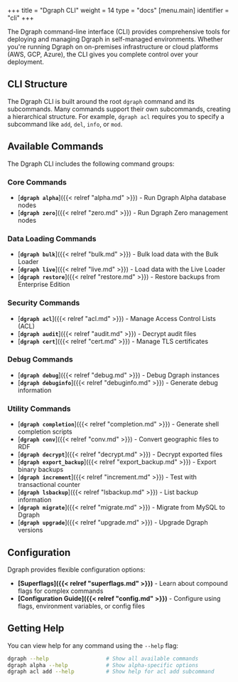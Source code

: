 +++
title = "Dgraph CLI"
weight = 14
type = "docs"
[menu.main]
    identifier = "cli"
+++

The Dgraph command-line interface (CLI) provides comprehensive tools for deploying and managing Dgraph in self-managed environments. Whether you're running Dgraph on on-premises infrastructure or cloud platforms (AWS, GCP, Azure), the CLI gives you complete control over your deployment.

## CLI Structure

The Dgraph CLI is built around the root `dgraph` command and its subcommands. Many commands support their own subcommands, creating a hierarchical structure. For example, `dgraph acl` requires you to specify a subcommand like `add`, `del`, `info`, or `mod`.

## Available Commands

The Dgraph CLI includes the following command groups:

### Core Commands
- [**`dgraph alpha`**]({{< relref "alpha.md" >}}) - Run Dgraph Alpha database nodes
- [**`dgraph zero`**]({{< relref "zero.md" >}}) - Run Dgraph Zero management nodes

### Data Loading Commands
- [**`dgraph bulk`**]({{< relref "bulk.md" >}}) - Bulk load data with the Bulk Loader
- [**`dgraph live`**]({{< relref "live.md" >}}) - Load data with the Live Loader
- [**`dgraph restore`**]({{< relref "restore.md" >}}) - Restore backups from Enterprise Edition

### Security Commands
- [**`dgraph acl`**]({{< relref "acl.md" >}}) - Manage Access Control Lists (ACL)
- [**`dgraph audit`**]({{< relref "audit.md" >}}) - Decrypt audit files
- [**`dgraph cert`**]({{< relref "cert.md" >}}) - Manage TLS certificates

### Debug Commands
- [**`dgraph debug`**]({{< relref "debug.md" >}}) - Debug Dgraph instances
- [**`dgraph debuginfo`**]({{< relref "debuginfo.md" >}}) - Generate debug information

### Utility Commands
- [**`dgraph completion`**]({{< relref "completion.md" >}}) - Generate shell completion scripts
- [**`dgraph conv`**]({{< relref "conv.md" >}}) - Convert geographic files to RDF
- [**`dgraph decrypt`**]({{< relref "decrypt.md" >}}) - Decrypt exported files
- [**`dgraph export_backup`**]({{< relref "export_backup.md" >}}) - Export binary backups
- [**`dgraph increment`**]({{< relref "increment.md" >}}) - Test with transactional counter
- [**`dgraph lsbackup`**]({{< relref "lsbackup.md" >}}) - List backup information
- [**`dgraph migrate`**]({{< relref "migrate.md" >}}) - Migrate from MySQL to Dgraph
- [**`dgraph upgrade`**]({{< relref "upgrade.md" >}}) - Upgrade Dgraph versions

## Configuration

Dgraph provides flexible configuration options:

- **[Superflags]({{< relref "superflags.md" >}})** - Learn about compound flags for complex commands
- **[Configuration Guide]({{< relref "config.md" >}})** - Configure using flags, environment variables, or config files

## Getting Help

You can view help for any command using the `--help` flag:

```bash
dgraph --help                  # Show all available commands
dgraph alpha --help            # Show alpha-specific options
dgraph acl add --help          # Show help for acl add subcommand
```


